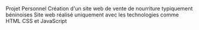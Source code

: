 Projet Personnel
Création d'un site web de vente de nourriture typiquement béninoises
Site web réalisé uniquement avec les technologies comme HTML CSS et JavaScript
